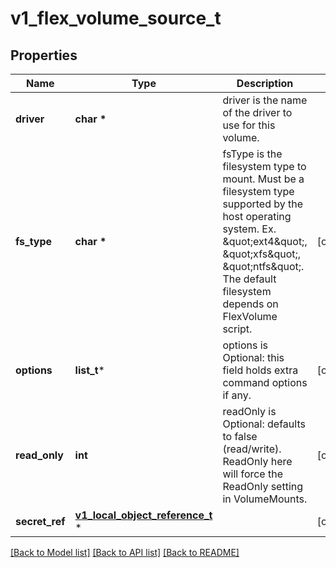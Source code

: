 # v1_flex_volume_source_t

## Properties
Name | Type | Description | Notes
------------ | ------------- | ------------- | -------------
**driver** | **char \*** | driver is the name of the driver to use for this volume. | 
**fs_type** | **char \*** | fsType is the filesystem type to mount. Must be a filesystem type supported by the host operating system. Ex. \&quot;ext4\&quot;, \&quot;xfs\&quot;, \&quot;ntfs\&quot;. The default filesystem depends on FlexVolume script. | [optional] 
**options** | **list_t*** | options is Optional: this field holds extra command options if any. | [optional] 
**read_only** | **int** | readOnly is Optional: defaults to false (read/write). ReadOnly here will force the ReadOnly setting in VolumeMounts. | [optional] 
**secret_ref** | [**v1_local_object_reference_t**](v1_local_object_reference.md) \* |  | [optional] 

[[Back to Model list]](../README.md#documentation-for-models) [[Back to API list]](../README.md#documentation-for-api-endpoints) [[Back to README]](../README.md)



